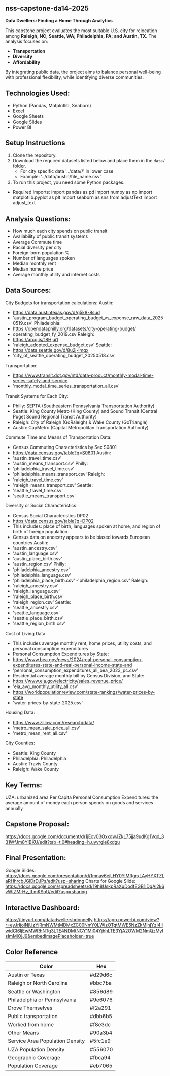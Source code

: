 ## nss-capstone-da14-2025

**Data Dwellers: Finding a Home Through Analytics**

This capstone project evaluates the most suitable U.S. city for relocation among **Raleigh, NC; Seattle, WA; Philadelphia, PA; and Austin, TX**. The analysis focuses on:

- **Transportation**
- **Diversity**
- **Affordability**

By integrating public data, the project aims to balance personal well-being with professional flexibility, while identifying diverse communities.

## Technologies Used:

- Python (Pandas, Matplotlib, Seaborn)
- Excel
- Google Sheets
- Google Slides
- Power BI

## Setup Instructions

1. Clone the repository.
2. Download the required datasets listed below and place them in the `data/` folder.
	- For city specific data '../data/<city name>/' in lower case
	- Example: '../data/austin/file_name.csv'
3. To run this project, you need some Python packages. 
 - Required Imports:
import pandas as pd
import numpy as np
import matplotlib.pyplot as plt
import seaborn as sns
from adjustText import adjust_text

## Analysis Questions:

- How much each city spends on public transit
- Availability of public transit systems
- Average Commute time
- Racial diversity per city
- Foreign-born population %
- Number of languages spoken
- Median monthly rent
- Median home price
- Average monthly utility and internet costs

## Data Sources:

City Budgets for transportation calculations:
Austin:
- https://data.austintexas.gov/d/g5k8-8sud
- 'austin_program_budget_operating_budget_vs_expense_raw_data_20250519.csv'
Philadelphia:
- https://opendataphilly.org/datasets/city-operating-budget/
- operating_budget_fy_2019.csv
Raleigh:
- https://arcg.is/18Hjui1
- 'raleigh_adopted_expense_budget.csv'
Seattle:
- https://data.seattle.gov/d/8u2j-imqx
- 'city_of_seattle_operating_budget_20250518.csv'

Transportation:
- https://www.transit.dot.gov/ntd/data-product/monthly-modal-time-series-safety-and-service
- 'monthly_modal_time_series_transportation_all.csv'

Transit Systems for Each City:
- Philly: SEPTA (Southeastern Pennsylvania Transportation Authority)
- Seattle: King County Metro (King County) and Sound Transit (Central Puget Sound Regional Transit Authority)
- Raleigh: City of Raleigh (GoRaleigh) & Wake County (GoTriangle)
- Austin: CapMetro (Capital Metropolitan Transportation Authority)

Commute Time and Means of Transportation Data:
- Census Commuting Characteristics by Sex S0801
- https://data.census.gov/table?q=S0801
Austin:
- 'austin_travel_time.csv'
- 'austin_means_transport.csv'
Philly:
- 'philadelphia_travel_time.csv'
- 'philadelphia_means_transport.csv'
Raleigh:
- 'raleigh_travel_time.csv'
- 'raleigh_means_transport.csv'
Seattle:
- 'seattle_travel_time.csv'
- 'seattle_means_transport.csv'

Diversity or Social Characteristics:
- Census Social Characteristics DP02
- https://data.census.gov/table?q=DP02
- This includes: place of birth, languages spoken at home, and region of birth of foreign population
- Census data on ancestry appears to be biased towards European countries
Austin:
- 'austin_ancestry.csv'
- 'austin_language.csv'
- 'austin_place_birth.csv'
- 'austin_region.csv'
Philly:
- 'philadelphia_ancestry.csv'
- 'philadelphia_language.csv'
- 'philadelphia_place_birth.csv'
-'philadelphia_region.csv'
Raleigh:
- 'raleigh_ancestry.csv'
- 'raleigh_language.csv'
- 'raleigh_place_birth.csv'
- 'raleigh_region.csv'
Seattle:
- 'seattle_ancestry.csv'
- 'seattle_language.csv'
- 'seattle_place_birth.csv'
- 'seattle_region_birth.csv'

Cost of Living Data:
- This includes average monthly rent, home prices, utility costs, and personal consumption expenditures
- Personal Consumption Expenditures by State:
- https://www.bea.gov/news/2024/real-personal-consumption-expenditures-state-and-real-personal-income-state-and
- 'personal_consumption_expenditures_all_bea_2023_pc.csv'
- Residential average monthly bill by Census Division, and State:
- https://www.eia.gov/electricity/sales_revenue_price/
- 'eia_avg_monthly_utility_all.csv'
- https://worldpopulationreview.com/state-rankings/water-prices-by-state
- 'water-prices-by-state-2025.csv'

Housing Data:
- https://www.zillow.com/research/data/
- 'metro_mean_sale_price_all.csv'
- 'metro_mean_rent_all.csv'

City Counties:
- Seattle: King County
- Philadelphia: Philadelphia
- Austin: Travis County
- Raleigh: Wake County

## Key Terms:
UZA: urbanized area
Per Capita Personal Consumption Expenditures: the average amount of money each person spends on goods and services annually 

## Capstone Proposal:
https://docs.google.com/document/d/1jEov03OxxdwJZkL75jja9udKg1Vqd_331WfJm8YlBKU/edit?tab=t.0#heading=h.uyvrgle8xdgu

## Final Presentation: 
Google Slides:
https://docs.google.com/presentation/d/1mnav6ejLHY0YiMRgrxLAyHYXTZLaRHhrcbJGlDrDJPs/edit?usp=sharing
Charts for Google Slide:
https://docs.google.com/spreadsheets/d/19h8UskpRaXuDodfEGB1lDgAi2k6vWtZMrHy_tLmKSoU/edit?usp=sharing

## Interactive Dashboard:
https://tinyurl.com/datadwellershdonnelly
https://app.powerbi.com/view?r=eyJrIjoiNjUzYjRmNWMtMDMxZC00NmY0LWIzOTgtMWE5NzZkMjhjYzI4IiwidCI6IjEwMWRhNTg3LTE4NDMtNGY1Mi04YjhhLTE3YjA2OWM2NmQzMyIsImMiOjJ9&embedImagePlaceholder=true

## Color Reference

| Color                         | Hex         |
| ------------------------------|------------ |
| Austin  or Texas              |#d29d6c      |
| Raleigh or North Carolina     |#bbc7ba      |
| Seattle  or Washington    	|#856d89      |
| Philadelphia or Pennsylvania  |#9e6076      |
| Drove Themselves		|#f2a291      |
| Public transportation		|#dbb6b5      |
| Worked from home		|#f8e3dc      |
| Other Means			|#90a3b4      |
|Service Area Population Density|#5fc1e9      |
|UZA Population Density		|#556070      |
|Geographic Coverage		|#fbca94      |
|Population Coverage            |#eb7065      |

